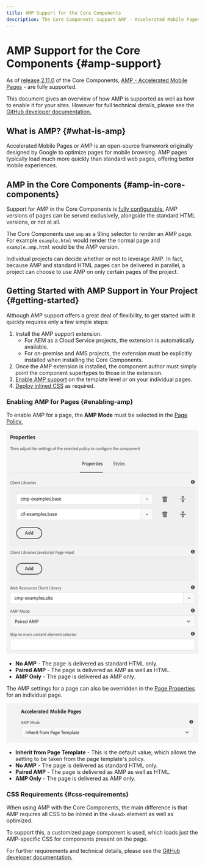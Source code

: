 ```yaml
---
title: AMP Support for the Core Components
description: The Core Components support AMP - Accelerated Mobile Pages
---
```


# AMP Support for the Core Components {#amp-support}

As of [release 2.11.0](/help/versions.md) of the Core Components, [AMP - Accelerated Mobile Pages](https://developers.google.com/amp) - are fully supported.

This document gives an overview of how AMP is supported as well as how to enable it for your sites. However for full technical details, please see the [GitHub developer documentation.](https://github.com/adobe/aem-core-wcm-components/tree/master/extensions/amp)

## What is AMP? {#what-is-amp}

Accelerated Mobile Pages or AMP is an open-source framework originally designed by Google to optimize pages for mobile browsing. AMP pages typically load much more quickly than standard web pages, offering better mobile experiences.

## AMP in the Core Components {#amp-in-core-components}

Support for AMP in the Core Components is [fully configurable.](#enabling-amp) AMP versions of pages can be served exclusively, alongside the standard HTML versions, or not at all.

The Core Components use `amp` as a Sling selector to render an AMP page. For example `example.html` would render the normal page and `example.amp.html` would be the AMP version.

Individual projects can decide whether or not to leverage AMP. In fact, because AMP and standard HTML pages can be delivered in parallel, a project can choose to use AMP on only certain pages of the project.

## Getting Started with AMP Support in Your Project {#getting-started}

Although AMP support offers a great deal of flexibility, to get started with it quickly requires only a few simple steps:

1. Install the AMP support extension.
   * For AEM as a Cloud Service projects, the extension is automatically available.
   * For on-premise and AMS projects, the extension must be explicitly installed when installing the Core Components.
1. Once the AMP extension is installed, the component author must simply point the component supertypes to those in the extension.
1. [Enable AMP support](#enabling-amp) on the template level or on your individual pages.
1. [Deploy inlined CSS](#css-requirements) as required.

### Enabling AMP for Pages {#enabling-amp}

To enable AMP for a page, the **AMP Mode** must be selected in the [Page Policy.](https://docs.adobe.com/content/help/en/experience-manager-65/authoring/siteandpage/templates.html#editingatemplatepagepolicies)

![AMP Page Policy options](/help/assets/amp-policy.png)

* **No AMP** - The page is delivered as standard HTML only.
* **Paired AMP** - The page is delivered as AMP as well as HTML.
* **AMP Only** - The page is delivered as AMP only.

The AMP settings for a page can also be overridden in the [Page Properties](https://docs.adobe.com/content/help/en/experience-manager-65/authoring/authoring/editing-page-properties.html) for an individual page.

![AMP Page Properties](/help/assets/amp-page-properties.png)

* **Inherit from Page Template** - This is the default value, which allows the setting to be taken from the page template's policy.
* **No AMP** - The page is delivered as standard HTML only.
* **Paired AMP** - The page is delivered as AMP as well as HTML.
* **AMP Only** - The page is delivered as AMP only.

### CSS Requirements {#css-requirements}

When using AMP with the Core Components, the main difference is that AMP requires all CSS to be inlined in the `<head>` element as well as optimized.

To support this, a customized page component is used, which loads just the AMP-specific CSS for components present on the page.

For further requirements and technical details, please see the [GitHub developer documentation.](https://github.com/adobe/aem-core-wcm-components/tree/master/extensions/amp)
